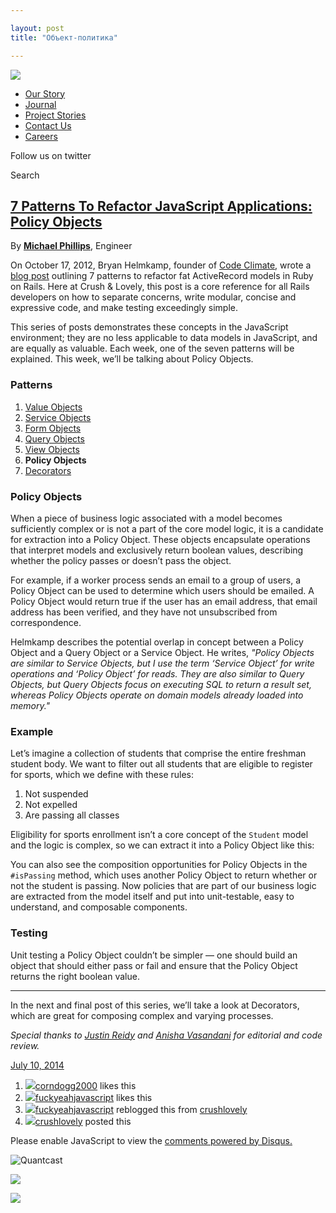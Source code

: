 ```yaml
---

layout: post
title: "Объект-политика"

---
```


[![](http://static.tumblr.com/yrs3ksq/V1vmww5qi/logo.png)](http://crushlovely.com)

-   [Our Story](http://crushlovely.com/our-story "our story")
-   [Journal](http://journal.crushlovely.com "Journal")
-   [Project
    Stories](http://crushlovely.com/project-stories "Project Stories")
-   [Contact Us](http://crushlovely.com//contact-us "contact us")
-   [Careers](http://jobs.crushlovely.com "careers")

[](https://twitter.com/crushlovely)

Follow us on twitter

Search

[](http://ambertheme.tumblr.com)

[7 Patterns To Refactor JavaScript Applications: Policy Objects](http://journal.crushlovely.com/post/91371788978/7-patterns-to-refactor-javascript-applications-policy)
-----------------------------------------------------------------------------------------------------------------------------------------------------------------------

By **[Michael Phillips](https://twitter.com/createbang)**, Engineer

On October 17, 2012, Bryan Helmkamp, founder of [Code
Climate](https://codeclimate.com/), wrote a [blog
post](http://blog.codeclimate.com/blog/2012/10/17/7-ways-to-decompose-fat-activerecord-models/)
outlining 7 patterns to refactor fat ActiveRecord models in Ruby on
Rails. Here at Crush & Lovely, this post is a core reference for all
Rails developers on how to separate concerns, write modular, concise and
expressive code, and make testing exceedingly simple.

This series of posts demonstrates these concepts in the JavaScript
environment; they are no less applicable to data models in JavaScript,
and are equally as valuable. Each week, one of the seven patterns will
be explained. This week, we’ll be talking about Policy Objects.

### Patterns

1.  [Value
    Objects](http://journal.crushlovely.com/post/88286828068/7-patterns-to-refactor-javascript-applications-value)
2.  [Service
    Objects](http://journal.crushlovely.com/post/88286835473/7-patterns-to-refactor-javascript-service-objects)
3.  [Form
    Objects](http://journal.crushlovely.com/post/89270334848/7-patterns-to-refactor-javascript-applications-form)
4.  [Query
    Objects](http://journal.crushlovely.com/post/89978453593/7-patterns-to-refactor-javascript-applications-query)
5.  [View
    Objects](http://journal.crushlovely.com/post/90568548968/7-patterns-to-refactor-javascript-applications-view)
6.  **Policy Objects**
7.  [Decorators](http://journal.crushlovely.com/post/92649246643/7-patterns-to-refactor-javascript-applications-decorators)

### Policy Objects

When a piece of business logic associated with a model becomes
sufficiently complex or is not a part of the core model logic, it is a
candidate for extraction into a Policy Object. These objects encapsulate
operations that interpret models and exclusively return boolean values,
describing whether the policy passes or doesn’t pass the object.

For example, if a worker process sends an email to a group of users, a
Policy Object can be used to determine which users should be emailed. A
Policy Object would return true if the user has an email address, that
email address has been verified, and they have not unsubscribed from
correspondence.

Helmkamp describes the potential overlap in concept between a Policy
Object and a Query Object or a Service Object. He writes, *"Policy
Objects are similar to Service Objects, but I use the term ‘Service
Object’ for write operations and ‘Policy Object’ for reads. They are
also similar to Query Objects, but Query Objects focus on executing SQL
to return a result set, whereas Policy Objects operate on domain models
already loaded into memory."*

### Example

Let’s imagine a collection of students that comprise the entire freshman
student body. We want to filter out all students that are eligible to
register for sports, which we define with these rules:

1.  Not suspended
2.  Not expelled
3.  Are passing all classes

Eligibility for sports enrollment isn’t a core concept of the `Student`
model and the logic is complex, so we can extract it into a Policy
Object like this:

You can also see the composition opportunities for Policy Objects in the
`#isPassing` method, which uses another Policy Object to return whether
or not the student is passing. Now policies that are part of our
business logic are extracted from the model itself and put into
unit-testable, easy to understand, and composable components.

### Testing

Unit testing a Policy Object couldn’t be simpler — one should build an
object that should either pass or fail and ensure that the Policy Object
returns the right boolean value.

* * * * *

In the next and final post of this series, we’ll take a look at
Decorators, which are great for composing complex and varying processes.

*Special thanks to [Justin Reidy](https://twitter.com/jmreidy) and
[Anisha Vasandani](https://twitter.com/hackerella) for editorial and
code review.*

[](https://www.tumblr.com/reblog/91371788978/MfGWBYVU)

[July 10,
2014](http://journal.crushlovely.com/post/91371788978/7-patterns-to-refactor-javascript-applications-policy)

1.  [![](http://38.media.tumblr.com/avatar_76d458baee2c_64.png)](http://corndogg2000.tumblr.com/ "corndogg2000 ")[corndogg2000](http://corndogg2000.tumblr.com/ "corndogg2000")
    likes this
2.  [![](http://38.media.tumblr.com/avatar_9c5bf3bef59b_64.png)](http://fuckyeahjavascript.tumblr.com/ "Fuck Yeah JavaScript! ")[fuckyeahjavascript](http://fuckyeahjavascript.tumblr.com/ "Fuck Yeah JavaScript!")
    likes this
3.  [![](http://38.media.tumblr.com/avatar_9c5bf3bef59b_64.png)](http://fuckyeahjavascript.tumblr.com/ "Fuck Yeah JavaScript!")[fuckyeahjavascript](http://fuckyeahjavascript.tumblr.com/ "Fuck Yeah JavaScript!")
    reblogged this from
    [crushlovely](http://journal.crushlovely.com/ "Crush & Lovely")
4.  [![](http://37.media.tumblr.com/avatar_4cf866818ff2_64.png)](http://journal.crushlovely.com/ "Crush & Lovely")[crushlovely](http://journal.crushlovely.com/ "Crush & Lovely")
    posted this

Please enable JavaScript to view the [comments powered by
Disqus.](http://disqus.com/?ref_noscript)

![Quantcast](//pixel.quantserve.com/pixel/'p-19UtqE8ngoZbM'.gif)

![](http://www.tumblr.com/impixu?T=1407007264&J=eyJ0eXBlIjoidXJsIiwidXJsIjoiaHR0cDpcL1wvam91cm5hbC5jcnVzaGxvdmVseS5jb21cL3Bvc3RcLzkxMzcxNzg4OTc4XC83LXBhdHRlcm5zLXRvLXJlZmFjdG9yLWphdmFzY3JpcHQtYXBwbGljYXRpb25zLXBvbGljeSIsInJlcXR5cGUiOjAsInJvdXRlIjoiXC9wb3N0XC86aWRcLzpzdW1tYXJ5Iiwibm9zY3JpcHQiOjF9&U=HIMKEIMAGN&K=4fedfd659d6d864569a1d2ea6e2f7c493f7e9532c10cd625f130e30811dea6ae&R=http%3A%2F%2Fjournal.crushlovely.com%2Fpost%2F90568548968%2F7-patterns-to-refactor-javascript-applications-view)

![](http://www.tumblr.com/impixu?T=1407007264&J=eyJ0eXBlIjoicG9zdCIsInVybCI6Imh0dHA6XC9cL2pvdXJuYWwuY3J1c2hsb3ZlbHkuY29tXC9wb3N0XC85MTM3MTc4ODk3OFwvNy1wYXR0ZXJucy10by1yZWZhY3Rvci1qYXZhc2NyaXB0LWFwcGxpY2F0aW9ucy1wb2xpY3kiLCJyZXF0eXBlIjowLCJyb3V0ZSI6IlwvcG9zdFwvOmlkXC86c3VtbWFyeSIsInBvc3RzIjpbeyJwb3N0aWQiOiI5MTM3MTc4ODk3OCIsImJsb2dpZCI6IjY4NTYzOCIsInNvdXJjZSI6MzN9XSwibm9zY3JpcHQiOjF9&U=PGDPCDOGND&K=26918ef1f4ea9b9a576e646467798a21c4cb0905c2043e1c10083437180d32dd&R=http%3A%2F%2Fjournal.crushlovely.com%2Fpost%2F90568548968%2F7-patterns-to-refactor-javascript-applications-view)
